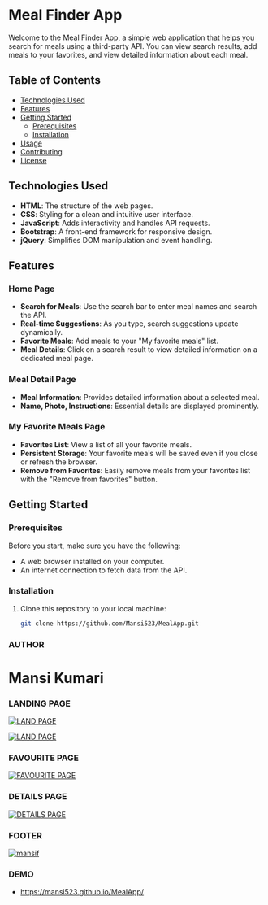 # Meal Finder App

Welcome to the Meal Finder App, a simple web application that helps you search for meals using a third-party API. You can view search results, add meals to your favorites, and view detailed information about each meal.

## Table of Contents

- [Technologies Used](#technologies-used)
- [Features](#features)
- [Getting Started](#getting-started)
  - [Prerequisites](#prerequisites)
  - [Installation](#installation)
- [Usage](#usage)
- [Contributing](#contributing)
- [License](#license)

## Technologies Used

- **HTML**: The structure of the web pages.
- **CSS**: Styling for a clean and intuitive user interface.
- **JavaScript**: Adds interactivity and handles API requests.
- **Bootstrap**: A front-end framework for responsive design.
- **jQuery**: Simplifies DOM manipulation and event handling.

## Features

### Home Page

- **Search for Meals**: Use the search bar to enter meal names and search the API.
- **Real-time Suggestions**: As you type, search suggestions update dynamically.
- **Favorite Meals**: Add meals to your "My favorite meals" list.
- **Meal Details**: Click on a search result to view detailed information on a dedicated meal page.

### Meal Detail Page

- **Meal Information**: Provides detailed information about a selected meal.
- **Name, Photo, Instructions**: Essential details are displayed prominently.

### My Favorite Meals Page

- **Favorites List**: View a list of all your favorite meals.
- **Persistent Storage**: Your favorite meals will be saved even if you close or refresh the browser.
- **Remove from Favorites**: Easily remove meals from your favorites list with the "Remove from favorites" button.

## Getting Started

### Prerequisites

Before you start, make sure you have the following:

- A web browser installed on your computer.
- An internet connection to fetch data from the API.

### Installation

1. Clone this repository to your local machine:

   ```bash
   git clone https://github.com/Mansi523/MealApp.git

### AUTHOR

 # Mansi Kumari

### LANDING PAGE
<a href="mansi523.github.io/MealApp/"><img src="https://i.ibb.co/vY3Z7SB/mansimeal.png" alt="LAND PAGE" /></a>

<a href="mansi523.github.io/MealApp/"><img src="https://i.ibb.co/p0Ng68r/mansi5233.png" alt="LAND PAGE" /></a>

### FAVOURITE PAGE
<a href="mansi523.github.io/MealApp/"><img src="https://i.ibb.co/Yk8LdN6/mansicart.png" alt="FAVOURITE PAGE" /></a>

### DETAILS PAGE
<a href="mansi523.github.io/MealApp/"><img src="https://i.ibb.co/5xRhVCd/mansidetailsmeal.png" alt="DETAILS PAGE" /></a>

### FOOTER
<a href="mansi523.github.io/MealApp/"><img src="https://i.ibb.co/HHwdWfV/mansif.png" alt="mansif"></a>

### DEMO

- https://mansi523.github.io/MealApp/